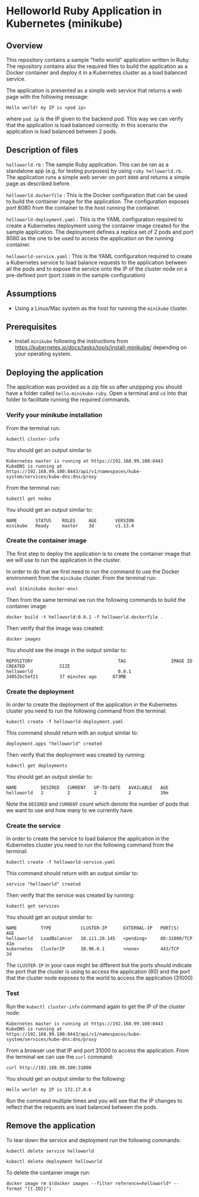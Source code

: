 # Helloworld Ruby Application in Kubernetes (minikube)

## Overview
This repository contains a sample "hello world" application written in Ruby. The repository contains also the required files to build the application as a Docker container and deploy it in a Kubernetes cluster as a load balanced service.

The application is presented as a simple web service that returns a web page with the following message:

```
Hello world! my IP is <pod ip>
```

where `pod ip` is the IP given to the backend pod. This way we can verify that the application is load balanced correctly. In this scenario the application is load balanced between 2 pods.

## Description of files

`helloworld.rb` : The sample Ruby application. This can be ran as a standalone app (e.g. for testing purposes) by using `ruby helloworld.rb`. The application runs a simple web server on port `8080` and returns a simple page as described before.

`helloworld.dockerfile` : This is the Docker configuration that can be used to build the container image for the application. The configuration exposes port 8080 from the container to the host running the container.

`helloworld-deployment.yaml` : This is the YAML configuration required to create a Kubernetes deployment using the container image created for the sample application. The deployment defines a replica set of 2 pods and port 8080 as the one to be used to access the application on the running container.

`helloworld-service.yaml` : This is the YAML configuration required to create a Kubernetes service to load balance requests to the application between all the pods and to expose the service onto the IP of the cluster node on a pre-defined port (port `31000` in the sample configuration)

## Assumptions

* Using a Linux/Mac system as the host for running the `minikube` cluster.

## Prerequisites

* Install `minikube` following the instructions from https://kubernetes.io/docs/tasks/tools/install-minikube/ depending on your operating system.

## Deploying the application

The application was provided as a zip file so after unzipping you should have a folder called `hello-minikube-ruby`. Open a terminal and `cd` into that folder to facilitate running the required commands.

### Verify your minikube installation

From the terminal run:

```
kubectl cluster-info
```

You should get an output similar to

```
Kubernetes master is running at https://192.168.99.100:8443
KubeDNS is running at https://192.168.99.100:8443/api/v1/namespaces/kube-system/services/kube-dns:dns/proxy
```

From the terminal run:

```
kubectl get nodes
```

You should get an output similar to:

```
NAME       STATUS    ROLES     AGE       VERSION
minikube   Ready     master    3d        v1.13.4
```

### Create the container image
The first step to deploy the application is to create the container image that we will use to run the application in the cluster.

In order to do that we first need to run the command to use the Docker environment from the `minikube` cluster. From the terminal run:

```
eval $(minikube docker-env)
```

Then from the same terminal we run the following commands to build the container image:
```
docker build -t helloworld:0.0.1 -f helloworld.dockerfile .
```

Then verify that the image was created:
```
docker images
```

You should see the image in the output similar to:

```
REPOSITORY                                TAG                 IMAGE ID            CREATED             SIZE
helloworld                                0.0.1               34052bc5ef21        37 minutes ago      873MB
```

### Create the deployment
In order to create the deployment of the application in the Kubernetes cluster you need to run the following command from the terminal:

```
kubectl create -f helloworld-deployment.yaml
```

This command should return with an output similar to:

```
deployment.apps "helloworld" created
```

Then verify that the deployment was created by running:

```
kubectl get deployments
```

You should get an output similar to:

```
NAME         DESIRED   CURRENT   UP-TO-DATE   AVAILABLE   AGE
helloworld   2         2         2            2           39m
```

Note the `DESIRED` and `CURRENT` count which denote the number of pods that we want to use and how many to we currently have.

### Create the service

In order to create the service to load balance the application in the Kubernetes cluster you need to run the following command from the terminal:

```
kubectl create -f helloworld-service.yaml
```

This command should return with an output similar to:

```
service "helloworld" created
```

Then verify that the service was created by running:

```
kubectl get services
```

You should get an output similar to:

```
NAME         TYPE           CLUSTER-IP      EXTERNAL-IP   PORT(S)        AGE
helloworld   LoadBalancer   10.111.20.145   <pending>     80:31000/TCP   41m
kubernetes   ClusterIP      10.96.0.1       <none>        443/TCP        3d
```

The `CLUSTER-IP` in your case might be different but the ports should indicate the port that the cluster is using to access the application (80) and the port that the cluster node exposes to the world to access the application (31000)

### Test

Run the `kubectl cluster-info` command again to get the IP of the cluster node:

```
Kubernetes master is running at https://192.168.99.100:8443
KubeDNS is running at https://192.168.99.100:8443/api/v1/namespaces/kube-system/services/kube-dns:dns/proxy
```

From a browser use that IP and port 31000 to access the application. From the terminal we can use the `curl` command:

```
curl http://192.168.99.100:31000
```

You should get an output similar to the following:

```
Hello world! my IP is 172.17.0.6
```

Run the command multiple times and you will see that the IP changes to reflect that the requests are load balanced between the pods.

## Remove the application

To tear down the service and deployment run the following commands:

```
kubectl delete service helloworld
```
```
kubectl delete deployment helloworld
```

To delete the container image run:

```
docker image rm $(docker images --filter reference=helloworld* --format "{{.ID}}")
```
